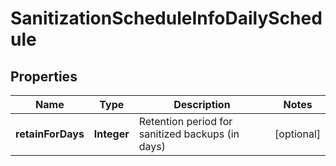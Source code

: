 

# SanitizationScheduleInfoDailySchedule


## Properties

Name | Type | Description | Notes
------------ | ------------- | ------------- | -------------
**retainForDays** | **Integer** | Retention period for sanitized backups (in days) |  [optional]



